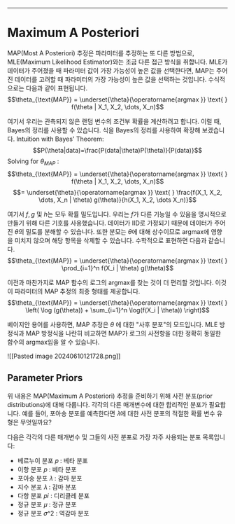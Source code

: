 
---
# Maximum A Posteriori

MAP(Most A Posteriori) 추정은 파라미터를 추정하는 또 다른 방법으로, MLE(Maximum Likelihood Estimator)와는 조금 다른 접근 방식을 취합니다. MLE가 데이터가 주어졌을 때 파라미터 값이 가장 가능성이 높은 값을 선택한다면, MAP는 주어진 데이터를 고려할 때 파라미터의 가장 가능성이 높은 값을 선택하는 것입니다. 수식적으로는 다음과 같이 표현됩니다.
$$\theta_{\text{MAP}} = \underset{\theta}{\operatorname{argmax }} \text{ } f(\theta | X_1, X_2, \dots, X_n)$$

여기서 우리는 관측되지 않은 랜덤 변수의 조건부 확률을 계산하려고 합니다. 이럴 때, Bayes의 정리를 사용할 수 있습니다. 식을 Bayes의 정리를 사용하여 확장해 보겠습니다.
Intuition with Bayes' Theorem:$$P(\theta|data)=\frac{P(data|\theta)P(\theta)}{P(data)}$$
Solving for ${\theta}_{MAP}$ :
$$\theta_{\text{MAP}} = \underset{\theta}{\operatorname{argmax }} \text{ } f(\theta | X_1, X_2, \dots, X_n)$$
$$= \underset{\theta}{\operatorname{argmax }} \text{ } \frac{f(X_1, X_2, \dots, X_n | \theta) g(\theta)}{h(X_1, X_2, \dots X_n)}$$

여기서 $f, g$ 및 $h$는 모두 확률 밀도입니다. 우리는 $f$가 다른 기능일 수 있음을 명시적으로 만들기 위해 다른 기호를 사용했습니다. 데이터가 IID로 가정되기 때문에 데이터가 주어진 $\theta$의 밀도를 분해할 수 있습니다. 또한 분모는 $\theta$에 대해 상수이므로 argmax에 영향을 미치지 않으며 해당 항목을 삭제할 수 있습니다. 수학적으로 표현하면 다음과 같습니다.
$$\theta_{\text{MAP}} = \underset{\theta}{\operatorname{argmax }} \text{ } \prod_{i=1}^n f(X_i | \theta) g(\theta)$$

이전과 마찬가지로 MAP 함수의 로그의 argmax를 찾는 것이 더 편리할 것입니다. 이것이 파라미터의 MAP 추정의 최종 형태를 제공합니다.
$$\theta_{\text{MAP}} = \underset{\theta}{\operatorname{argmax }} \text{ } \left( \log (g(\theta)) + \sum_{i=1}^n \log(f(X_i | \theta)) \right)$$

베이지안 용어를 사용하면, MAP 추정은 $\theta$ 에 대한 "사후 분포"의 모드입니다. MLE 방정식과 MAP 방정식을 나란히 비교하면 MAP가 로그의 사전항을 더한 정확히 동일한 함수의 argmax임을 알 수 있습니다.

![[Pasted image 20240610121728.png]]
## Parameter Priors

위 내용은 MAP(Maximum A Posteriori) 추정을 준비하기 위해 사전 분포(prior distributions)에 대해 다룹니다. 각각의 다른 매개변수에 대한 합리적인 분포가 필요합니다. 예를 들어, 포아송 분포를 예측한다면 𝜆에 대한 사전 분포의 적절한 확률 변수 유형은 무엇일까요?

다음은 각각의 다른 매개변수 및 그들의 사전 분포로 가장 자주 사용되는 분포 목록입니다:

- 베르누이 분포 𝑝 : 베타 분포
- 이항 분포 𝑝 : 베타 분포
- 포아송 분포 𝜆 : 감마 분포
- 지수 분포 𝜆 : 감마 분포
- 다항 분포 𝑝𝑖 : 디리클레 분포
- 정규 분포 𝜇 : 정규 분포
- 정규 분포 𝜎^2 : 역감마 분포

